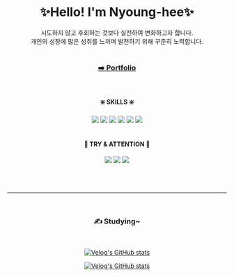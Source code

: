 
# <div align="center"> ✨Hello! I'm Nyoung-hee✨ </div>
 <div align="center"> 시도하지 않고 후회하는 것보다 실천하여 변화하고자 합니다.<br>
 개인의 성장에 많은 성취를 느끼며 발전하기 위해 꾸준히 노력합니다. </div>
<br>

### <div align="center"> [➡️ Portfolio](https://anise-002.github.io/portfolio---2022/) </div>

<br>

 #### <div align="center">❇️ SKILLS ❇️</div>
 <div align="center">
  <img src="https://img.shields.io/badge/HTML5-E34F26?style=for-the-badge&logo=HTML5&logoColor=white">
  <img src="https://img.shields.io/badge/CSS3-1572B6?style=for-the-badge&logo=CSS3&logoColor=white">
  <img src="https://img.shields.io/badge/JavaScript-F7DF1E?style=for-the-badge&logo=JavaScript&logoColor=white">
  <img src="https://img.shields.io/badge/Figma-F24E1E?style=for-the-badge&logo=Figma&logoColor=white">
  <img src="https://img.shields.io/badge/GitHub-181717?style=for-the-badge&logo=GitHub&logoColor=white">
  <img src="https://img.shields.io/badge/Git-F05032?style=for-the-badge&logo=Git&logoColor=white">
</div>



 </center>
  <br>

 #### <div align="center">🔅 TRY & ATTENTION 🔅</div>
 <center>
<div align="center">
  <img src="https://img.shields.io/badge/React-61DAFB?style=for-the-badge&logo=React&logoColor=white">
  <img src="https://img.shields.io/badge/Three.js-000000?style=for-the-badge&logo=Three.js&logoColor=white">
  <img src="https://img.shields.io/badge/TypeScript-3178C6?style=for-the-badge&logo=TypeScript.js&logoColor=white">
</div>
<br>
<br>
<br>

---
<br>

### ✍️ Studying~ 
<br>
<div align="center">
  
  [![Velog's GitHub stats](https://velog-readme-stats.vercel.app/api/badge?name=eungyeole)](https://velog.io/@n-u-002)

  [![Velog's GitHub stats](https://velog-readme-stats.vercel.app/api/list?name=n-u-002)](https://velog.io/@n-u-002)
</div>
